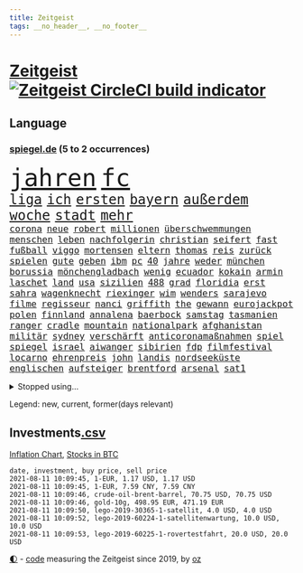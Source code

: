 ```yaml
---
title: Zeitgeist
tags: __no_header__, __no_footer__
---
```


# [Zeitgeist](https://oliz.io/zeitgeist/) [![Zeitgeist CircleCI build indicator](https://circleci.com/gh/ooz/zeitgeist.svg?style=shield)](https://circleci.com/gh/ooz/zeitgeist)

## Language

<h3><a href="https://www.spiegel.de" target="_blank">spiegel.de</a> (5 to 2 occurrences)</h3>
<p style="font-family:monospace">
<span style="font-size:32pt"><a href="news_links.html#jahren" class="current">jahren</a></span>
<span style="font-size:32pt"><a href="news_links.html#fc" class="current">fc</a></span>
<br>
<span style="font-size:18pt"><a href="news_links.html#liga" class="current">liga</a></span>
<span style="font-size:18pt"><a href="news_links.html#ich" class="current">ich</a></span>
<span style="font-size:18pt"><a href="news_links.html#ersten" class="current">ersten</a></span>
<span style="font-size:18pt"><a href="news_links.html#bayern" class="current">bayern</a></span>
<span style="font-size:18pt"><a href="news_links.html#außerdem" class="current">außerdem</a></span>
<span style="font-size:18pt"><a href="news_links.html#woche" class="current">woche</a></span>
<span style="font-size:18pt"><a href="news_links.html#stadt" class="current">stadt</a></span>
<span style="font-size:18pt"><a href="news_links.html#mehr" class="current">mehr</a></span>
<br>
<span style="font-size:12pt"><a href="news_links.html#corona" class="current">corona</a></span>
<span style="font-size:12pt"><a href="news_links.html#neue" class="current">neue</a></span>
<span style="font-size:12pt"><a href="news_links.html#robert" class="current">robert</a></span>
<span style="font-size:12pt"><a href="news_links.html#millionen" class="current">millionen</a></span>
<span style="font-size:12pt"><a href="news_links.html#überschwemmungen" class="current">überschwemmungen</a></span>
<span style="font-size:12pt"><a href="news_links.html#menschen" class="current">menschen</a></span>
<span style="font-size:12pt"><a href="news_links.html#leben" class="current">leben</a></span>
<span style="font-size:12pt"><a href="news_links.html#nachfolgerin" class="current">nachfolgerin</a></span>
<span style="font-size:12pt"><a href="news_links.html#christian" class="current">christian</a></span>
<span style="font-size:12pt"><a href="news_links.html#seifert" class="current">seifert</a></span>
<span style="font-size:12pt"><a href="news_links.html#fast" class="current">fast</a></span>
<span style="font-size:12pt"><a href="news_links.html#fußball" class="current">fußball</a></span>
<span style="font-size:12pt"><a href="news_links.html#viggo" class="new">viggo</a></span>
<span style="font-size:12pt"><a href="news_links.html#mortensen" class="new">mortensen</a></span>
<span style="font-size:12pt"><a href="news_links.html#eltern" class="current">eltern</a></span>
<span style="font-size:12pt"><a href="news_links.html#thomas" class="current">thomas</a></span>
<span style="font-size:12pt"><a href="news_links.html#reis" class="current">reis</a></span>
<span style="font-size:12pt"><a href="news_links.html#zurück" class="current">zurück</a></span>
<span style="font-size:12pt"><a href="news_links.html#spielen" class="current">spielen</a></span>
<span style="font-size:12pt"><a href="news_links.html#gute" class="current">gute</a></span>
<span style="font-size:12pt"><a href="news_links.html#geben" class="current">geben</a></span>
<span style="font-size:12pt"><a href="news_links.html#ibm" class="new">ibm</a></span>
<span style="font-size:12pt"><a href="news_links.html#pc" class="new">pc</a></span>
<span style="font-size:12pt"><a href="news_links.html#40" class="current">40</a></span>
<span style="font-size:12pt"><a href="news_links.html#jahre" class="current">jahre</a></span>
<span style="font-size:12pt"><a href="news_links.html#weder" class="current">weder</a></span>
<span style="font-size:12pt"><a href="news_links.html#münchen" class="current">münchen</a></span>
<span style="font-size:12pt"><a href="news_links.html#borussia" class="current">borussia</a></span>
<span style="font-size:12pt"><a href="news_links.html#mönchengladbach" class="current">mönchengladbach</a></span>
<span style="font-size:12pt"><a href="news_links.html#wenig" class="current">wenig</a></span>
<span style="font-size:12pt"><a href="news_links.html#ecuador" class="current">ecuador</a></span>
<span style="font-size:12pt"><a href="news_links.html#kokain" class="current">kokain</a></span>
<span style="font-size:12pt"><a href="news_links.html#armin" class="current">armin</a></span>
<span style="font-size:12pt"><a href="news_links.html#laschet" class="current">laschet</a></span>
<span style="font-size:12pt"><a href="news_links.html#land" class="current">land</a></span>
<span style="font-size:12pt"><a href="news_links.html#usa" class="current">usa</a></span>
<span style="font-size:12pt"><a href="news_links.html#sizilien" class="current">sizilien</a></span>
<span style="font-size:12pt"><a href="news_links.html#488" class="new">488</a></span>
<span style="font-size:12pt"><a href="news_links.html#grad" class="current">grad</a></span>
<span style="font-size:12pt"><a href="news_links.html#floridia" class="new">floridia</a></span>
<span style="font-size:12pt"><a href="news_links.html#erst" class="current">erst</a></span>
<span style="font-size:12pt"><a href="news_links.html#sahra" class="current">sahra</a></span>
<span style="font-size:12pt"><a href="news_links.html#wagenknecht" class="current">wagenknecht</a></span>
<span style="font-size:12pt"><a href="news_links.html#riexinger" class="new">riexinger</a></span>
<span style="font-size:12pt"><a href="news_links.html#wim" class="current">wim</a></span>
<span style="font-size:12pt"><a href="news_links.html#wenders" class="new">wenders</a></span>
<span style="font-size:12pt"><a href="news_links.html#sarajevo" class="current">sarajevo</a></span>
<span style="font-size:12pt"><a href="news_links.html#filme" class="current">filme</a></span>
<span style="font-size:12pt"><a href="news_links.html#regisseur" class="current">regisseur</a></span>
<span style="font-size:12pt"><a href="news_links.html#nanci" class="new">nanci</a></span>
<span style="font-size:12pt"><a href="news_links.html#griffith" class="new">griffith</a></span>
<span style="font-size:12pt"><a href="news_links.html#the" class="current">the</a></span>
<span style="font-size:12pt"><a href="news_links.html#gewann" class="current">gewann</a></span>
<span style="font-size:12pt"><a href="news_links.html#eurojackpot" class="current">eurojackpot</a></span>
<span style="font-size:12pt"><a href="news_links.html#polen" class="current">polen</a></span>
<span style="font-size:12pt"><a href="news_links.html#finnland" class="current">finnland</a></span>
<span style="font-size:12pt"><a href="news_links.html#annalena" class="current">annalena</a></span>
<span style="font-size:12pt"><a href="news_links.html#baerbock" class="current">baerbock</a></span>
<span style="font-size:12pt"><a href="news_links.html#samstag" class="current">samstag</a></span>
<span style="font-size:12pt"><a href="news_links.html#tasmanien" class="new">tasmanien</a></span>
<span style="font-size:12pt"><a href="news_links.html#ranger" class="new">ranger</a></span>
<span style="font-size:12pt"><a href="news_links.html#cradle" class="new">cradle</a></span>
<span style="font-size:12pt"><a href="news_links.html#mountain" class="current">mountain</a></span>
<span style="font-size:12pt"><a href="news_links.html#nationalpark" class="current">nationalpark</a></span>
<span style="font-size:12pt"><a href="news_links.html#afghanistan" class="current">afghanistan</a></span>
<span style="font-size:12pt"><a href="news_links.html#militär" class="current">militär</a></span>
<span style="font-size:12pt"><a href="news_links.html#sydney" class="current">sydney</a></span>
<span style="font-size:12pt"><a href="news_links.html#verschärft" class="current">verschärft</a></span>
<span style="font-size:12pt"><a href="news_links.html#anticoronamaßnahmen" class="new">anticoronamaßnahmen</a></span>
<span style="font-size:12pt"><a href="news_links.html#spiel" class="current">spiel</a></span>
<span style="font-size:12pt"><a href="news_links.html#spiegel" class="current">spiegel</a></span>
<span style="font-size:12pt"><a href="news_links.html#israel" class="current">israel</a></span>
<span style="font-size:12pt"><a href="news_links.html#aiwanger" class="current">aiwanger</a></span>
<span style="font-size:12pt"><a href="news_links.html#sibirien" class="current">sibirien</a></span>
<span style="font-size:12pt"><a href="news_links.html#fdp" class="current">fdp</a></span>
<span style="font-size:12pt"><a href="news_links.html#filmfestival" class="current">filmfestival</a></span>
<span style="font-size:12pt"><a href="news_links.html#locarno" class="new">locarno</a></span>
<span style="font-size:12pt"><a href="news_links.html#ehrenpreis" class="new">ehrenpreis</a></span>
<span style="font-size:12pt"><a href="news_links.html#john" class="current">john</a></span>
<span style="font-size:12pt"><a href="news_links.html#landis" class="new">landis</a></span>
<span style="font-size:12pt"><a href="news_links.html#nordseeküste" class="new">nordseeküste</a></span>
<span style="font-size:12pt"><a href="news_links.html#englischen" class="current">englischen</a></span>
<span style="font-size:12pt"><a href="news_links.html#aufsteiger" class="current">aufsteiger</a></span>
<span style="font-size:12pt"><a href="news_links.html#brentford" class="current">brentford</a></span>
<span style="font-size:12pt"><a href="news_links.html#arsenal" class="current">arsenal</a></span>
<span style="font-size:12pt"><a href="news_links.html#sat1" class="current">sat1</a></span>
</p>
<details>
<summary>Stopped using...</summary>
<p class="former" style="font-size:12pt">
ronaldo(297) bemüht(296) echte(296) energien(296) kohle(296) lebenslanger(296) leichter(296) madrid(296) regie(296) wirkte(296) awards(295) co₂(295) eindrücke(295) erscheinen(295) fußballs(295) geringer(295) inklusive(295) richterin(295) umfeld(295) worten(295) bischofskonferenz(294) enttäuscht(294) investieren(294) klimaneutral(294) ursula(294) abends(293) aufmerksamkeit(293) entdeckung(293) erhoben(293) fabrik(293) krankenhäusern(293) kurzem(293) messer(293) paare(293) rückschlag(293) spdpolitikerin(293) bekanntesten(292) beliebt(292) beobachten(292) berichterstattung(292) bundeskanzler(292) bundesland(292) eingebrochen(292) gewaltsam(292) ignoriert(292) liefert(292) märz(292) verhandelt(292) vorantreiben(292) überwinden(292) 50000(291) bitte(291) cool(291) dach(291) gesundheitlichen(291) harry(291) infizieren(291) insekten(291) kennt(291) leipziger(291) locker(291) mithilfe(291) schlimmer(291) verbands(291) verbieten(291) wofür(291) anne(290) ehemaliger(290) gebaut(290) humanitäre(290) kita(290) kritische(290) positionen(290) sicherheitskräfte(290) teslachef(290) unterlagen(290) vorstellung(290) ärmere(290) überreste(290) abstimmen(289) beteiligt(289) ehren(289) elisabeth(289) gefasst(289) geliefert(289) gewaltsamen(289) innenstadt(289) kämpfte(289) lehnen(289) maximal(289) nahverkehr(289) nominierung(289) noten(289) rechtsextremen(289) usbürger(289) version(289) versteckt(289) anerkannt(288) botschaften(288) einzig(288) englische(288) erholung(288) ersatz(288) forderte(288) gefordert(288) gleichstellung(288) guterres(288) infrage(288) joshua(288) leyen(288) neuwahlen(288) reduziert(288) regt(288) reihe(288) rock(288) schülern(288) standen(288) vorbereitet(288) 41(287) 79(287) büros(287) führerschein(287) gefechte(287) geheimnis(287) hannover(287) hinterlassen(287) historisch(287) marija(287) mathias(287) russischer(287) spdgesundheitsexperte(287) spielzeit(287) sprengstoff(287) stürmer(287) zurückgetreten(287) ausgegeben(286) ausgewertet(286) ausgleich(286) aussieht(286) bekannte(286) einzug(286) grünheide(286) kommunikation(286) kompliziert(286) mieter(286) mitte(286) nahen(286) neuwagen(286) paderborn(286) pflege(286) reise(286) solcher(286) spaniens(286) verschärfung(286) website(286) 1945(285) 96(285) ansatz(285) chris(285) freiburg(285) ganzes(285) haken(285) impfbereitschaft(285) steuert(285) strafstoß(285) super(285) wm(285) öffentlichkeit(285) angesteckt(284) aufgehoben(284) besucher(284) blamage(284) geprüft(284) gesundheitssystem(284) hai(284) haltung(284) heißen(284) messerattacke(284) nadal(284) namens(284) nächtliche(284) regierungspartei(284) schwarzer(284) unbekannter(284) verbrechen(284) vertrauliche(284) überwunden(284) 30000(283) dringend(283) endspiel(283) erinnern(283) grün(283) gutachten(283) hund(283) inhaftiert(283) mitgeteilt(283) oberlandesgericht(283) preisen(283) sendet(283) 34(282) braunschweig(282) eishockey(282) kochinstituts(282) matteo(282) nürnberg(282) reißt(282) stanley(282) strecke(282) teilgenommen(282) ton(282) verzögern(282) wurzeln(282) 8(281) bestes(281) generationen(281) korrekt(281) sichergestellt(281) unterliegt(281) zuversichtlich(281) öl(281) endgültige(280) flüchtlingen(280) kriterien(280) modell(280) nutzten(280) samuel(280) times(280) trainiert(280) ursprung(280) verdeutlicht(280) bande(279) bewegen(279) einsetzen(279) elektrische(279) gesprengt(279) grünenchef(279) hob(279) kronprinz(279) löw(279) milde(279) mode(279) siegen(279) vernachlässigt(279) verschwörungstheorien(279) zimmer(279) ansicht(278) befreien(278) erfindung(278) gemeinsame(278) island(278) libyen(278) mutmaßlichem(278) präsidentin(278) stadtteil(278) therapie(278) triumph(278) wirksam(278) band(277) bewertung(277) drastisch(277) drastische(277) erlitt(277) erschwert(277) französischen(277) gefangene(277) königsfamilie(277) nordrheinwestfälischen(277) potenzial(277) steckte(277) uefa(277) ungewöhnliche(277) verhängnis(277) del(276) innenstädte(276) sinn(276) spektakuläre(276) verbündete(276) berühmten(275) brauche(275) coronaschutz(275) dämpfer(275) federer(275) feind(275) leipzigs(275) methode(275) platzen(275) schnitt(275) schäuble(275) can(274) euparlament(274) gedenkfeier(274) gemälde(274) gesamten(274) kanzlerkandidatur(274) konsum(274) lädt(274) republik(274) schläft(274) virologen(274) zuckerberg(274) auflagen(273) bundesgesundheitsminister(273) gang(273) mohammed(273) neuauflage(273) sehnsucht(273) wiederholen(273) zuschauern(273) begriff(272) diversität(272) griechen(272) kindes(272) kinos(272) kooperation(272) ökonomen(272) abkehr(271) außerhalb(271) beantworten(271) detail(271) erzielte(271) geklagt(271) holocaust(271) klassiker(271) nordkoreas(271) reichlich(271) überschritten(271) ablehnung(270) betrifft(270) brandenburger(270) jong(270) konkrete(270) nah(270) nötige(270) seltene(270) spiegelleser(270) un(270) verschiedenen(270) wahrscheinlich(270) begründet(269) bestand(269) rekordsumme(269) verwandelt(269) 28(268) auktion(268) erfüllen(268) fach(268) namhafte(268) samstagmorgen(268) sicheren(268) unabhängig(268) verschwörung(268) verwickelt(268) zulässig(268) öffentliche(268) artikel(267) autobranche(267) dran(267) dänische(267) fan(267) homosexuellen(267) klarer(267) umsätze(267) amerikas(266) aufgestellt(266) balance(266) bezeichnete(266) einbrecher(266) familienberater(266) hürde(266) premierministers(266) prognose(266) umweltbundesamt(266) 76(265) defensive(265) frisch(265) infektionsgeschehen(265) verfügbar(265) überfahren(265) 30jähriger(264) bartsch(264) hängt(264) motive(264) schulschließungen(264) ulrich(264) verbrennungsmotor(264) wuchs(264) wählte(264) boomen(263) hessischen(263) konzentrationslager(263) polizistin(263) unzufrieden(263) rentner(262) schockiert(262) schulpolitik(262) unterm(262) astronauten(261) bagdad(261) fußballem(261) landung(261) mühe(261) sinkende(261) verständnis(261) km/h(260) neunjährige(260) verwendung(260) vorgeführt(260) zuspruch(260) begrüßt(259) beweise(259) flagge(259) gefällt(259) stahl(259) keeper(258) me(258) mourinho(257) 140(256) ball(255) kuriosen(255) ministerien(255) möglichkeiten(255) gesetzliche(254) neymar(254) vermieter(254) coronapatienten(253) wahr(253) 36(252) abermals(252) kindheit(252) schottische(252) vorbestraft(252) entlang(251) blake(250) flughafens(250) vollem(250) bewegt(249) erhoffen(249) jadon(249) vizekanzler(249) vergehen(248) wertvolle(248) beschlagnahmten(247) laufbahn(247) persönliches(247) summen(247) lehrkräfte(246) schwört(246) tyson(246) vorherrschaft(246) bewaffneten(245) mutation(245) wiedergewählt(245) gedenkt(244) zeitung(244) klappt(243) sauer(243) armen(242) erfolgreichen(242) frühe(242) nebenwirkungen(242) soldat(242) vorfällen(242) statue(241) trick(241) wasserstoff(241) kanal(240) unrealistisch(240) youtuber(240) derzeitigen(239) erreger(239) korrigieren(239) tagsüber(239) dämpft(237) missbrauchskomplex(237) pentagon(237) voraussetzung(237) austragung(236) eingeräumt(235) empfinden(235) halbzeitpause(235) heizen(235) sauerland(235) turniers(235) ausgetreten(234) baldige(234) italienischer(234) truppenabzug(233) verunglückte(233) karlsruhe(232) ungewöhnlichen(232) drohne(231) meisterschaft(230) nominierungen(230) schach(230) unicef(230) beach(229) janet(229) offener(229) yellen(229) zweck(229) genial(228) psychischen(228) wmtitel(228) cambridge(227) rechter(227) aggressiv(226) ausgemacht(225) rolf(224) beerdigt(223) zocken(222) zusätzliche(222) 43jähriger(221) bösen(221) hinterbliebene(221) 58(220) intern(220) elliot(219) pérez(219) regelmäßig(219) versinken(219) erfüllung(218) loslegen(218) stromausfall(218) berühmtesten(216) gelangt(216) parteiausschluss(216) verdächtig(216) vertrauten(216) matt(214) effekt(213) curevac(212) attackierten(211) berühmtes(210) erneuerbare(210) leiter(210) aufheben(209) heidelberg(209) nick(209) schärfer(208) lücken(207) kommuniziert(206) auslieferung(205) karolina(205) schütze(205) zurückgenommen(205) drittes(204) ankurbeln(203) kubas(203) blumen(202) fremde(200) rädern(200) fischern(198) impfnachweis(198) perspektive(198) 64jährige(197) adler(197) fußgängerzonen(197) verbrauch(197) willkürlich(197) gefährdete(196) befanden(194) blitz(194) konzerten(194) langjähriger(194) abiturienten(193) eliteuni(192) schwangerschaftsabbrüche(192) jazzmusiker(191) texte(191) verbrenner(190) frustrierte(188) technische(188) absetzen(187) wolff(186) langjährige(184) scheideweg(184) enkel(183) mutante(183) zusätzlichen(183) grunde(181) lego(181) blockierten(179) lehre(179) flugzeugabsturz(178) regelmäßige(177) autobauer(176) nebenjob(176) pkwmaut(176) berger(174) nutzungsbedingungen(174) downing(173) andy(172) angemessene(172) delmenhorst(172) gemüse(172) klappen(172) copa(171) gaspipeline(171) berücksichtigen(170) verschossen(170) bergsteiger(168) flächendeckend(168) gelöscht(168) master(168) steine(168) decken(167) goldbarren(167) leitfaden(167) viral(167) 2035(166) mietern(166) exklusiv(165) traumberuf(165) unionsfraktion(165) ausgewiesen(164) kandidiert(164) lehrerin(164) oberhaupt(164) ungeeignet(164) armstrong(163) estland(163) sparkassen(163) rapide(162) filmt(161) vulkan(160) abgefangen(159) jawort(158) inszenierte(157) ausländer(156) coronarisiko(156) menschenrechtslage(156) verleiht(156) inzidenzwerte(155) wolken(155) opel(154) verwehrt(154) aufholen(152) bein(151) kurzarbeiter(151) silva(151) traditionell(151) protestaktion(150) recherchiert(150) indiens(149) zutrauen(149) autobahnen(148) magen(147) ubahnstation(147) fassungslos(146) internat(146) islamist(146) royal(146) sexistische(146) strich(145) zulieferer(145) steuersenkungen(144) abbruch(142) großmeister(141) 13jährigen(139) korrupte(139) ökologisch(139) hilferuf(138) katholiken(138) krimi(138) phasen(138) sonnigen(138) lösten(137) aufstellung(136) befestigt(136) einbau(136) großereignis(135) hurra(134) teenagerin(134) 65jährige(133) abheben(133) geldgebern(133) strafzinsen(133) reporterteam(132) tribut(132) maskendeals(131) niederlegen(131) absprachen(130) bundeswehrsoldat(130) rosa(130) schulkind(130) stadien(130) bejubelt(129) bräuchte(129) deep(129) salman(129) coronamaskenaffäre(128) impfwillige(128) tvinterview(128) vielfältig(128) laufender(127) wiese(127) alben(126) dramatisches(126) senders(125) ethikrats(124) dieter(123) zuschüsse(123) einfangen(122) großstädte(122) verlegung(122) häme(121) jordanien(121) realistisch(121) immunisiert(119) strippenzieher(119) todestag(119) trikot(119) unterschiedliche(119) dementieren(117) hof(117) coronainzidenz(115) besetzen(114) bildzeitung(114) einheimische(114) homophobe(114) mexikos(114) unbeteiligte(114) belgiens(113) missglückten(113) onlinebanking(113) bastian(112) bedankte(112) einzufangen(112) unweit(112) affen(111) buhlen(111) sterblichen(111) bundestrainers(110) nationalelf(110) weckte(109) lebenswerter(108) bundesstaaten(107) philips(107) widow(107) erledigen(106) gutem(106) kuss(106) nhl(106) biber(104) landesverband(104) begrenzung(103) rächt(103) berechtigt(102) lösegeld(102) sturmböen(102) aggressiven(101) bröckelt(101) kellner(101) sprüche(101) borissow(100) indischen(100) münsterland(100) verlag(100) bojko(99) geschädigten(99) veto(99) zelebriert(99) kasper(98) laxen(98) passagieren(98) aufreger(97) nordamerika(95) entzündete(94) cloud(93) disput(93) kommender(92) spitzenkandidatin(92) wandeln(92) brian(91) schädlichen(91) tempolimit(91) 67jährige(90) degenkolb(90) geburtsort(90) hinauf(90) neandertaler(90) rechnung(90) wirtschaftlich(90) erschüttern(89) financial(89) finanziert(89) leonardo(89) aufgebrachte(88) eile(88) gültigen(88) klangen(88) koloniale(88) pflegen(88) reichtum(88) zerren(88) techniken(87) überdüngung(87) 23000(86) fluch(86) raúl(86) reisepass(86) schnellere(86) seniorenheim(86) bachmann(85) chatgruppe(85) florentino(85) höherem(85) ramsey(85) tötungsabsicht(85) bildtv(84) ernte(84) forschende(84) heizt(84) remmoclans(84) steuererleichterungen(84) wirtschaftsprojekt(84) formulierungen(83) grünenspitzenkandidatin(83) umwelthilfe(83) gesinnung(82) lampedusa(82) loben(82) messerangreifer(82) nathan(82) uboot(82) vorstände(82) einschlägig(81) sankt(81) wichtigere(81) auszurichten(80) berufstätige(80) krass(80) somit(80) abstinenz(79) aufgeführt(79) batteriefabrik(79) landwirt(79) partners(79) zugesagt(79) bundeswehrhelfer(78) durchzusetzen(78) eubehörde(78) fünfjahresvertrag(78) mitsamt(78) raumfahrt(78) schädlich(78) abbrennen(77) entschädigungen(77) gewöhnungsbedürftig(77) grünes(77) protestaktionen(77) wägt(77) batteriezellen(76) festhält(76) beanstandet(75) blockbuster(75) dieselskandals(75) einzelfall(75) homeofficepflicht(75) loslässt(75) maia(75) millionensumme(75) modus(75) möhren(75) sandu(75) spanisches(75) ausgewählt(74) co₂abgabe(74) fremdverschulden(74) gestanden(74) itkonzern(74) konzeptkünstler(74) kundinnen(74) achraf(73) abi(72) boerne(72) chefposten(72) gemeinderat(72) meisterwerk(72) randale(72) strahlte(72) werdende(72) comdirect(71) effekte(71) kane(71) lions(71) oldenburg(71) bruchsal(70) derart(70) empfang(70) genialer(70) globaler(70) johanna(70) kaliforniens(70) landesteilen(70) 1987(69) abschalteinrichtung(69) busfahrers(69) gequält(69) günstigen(69) touristischen(69) vermelden(69) übungen(69) 149(68) 1981(68) achtzigerjahre(68) birgt(68) fronten(68) gemessenen(68) p(68) zollfahnder(68) bundesfamilienministerin(67) col(67) flexibel(67) rudolph(67) ziemiak(67) gesellen(66) lapid(66) tadschikistan(66) blitzeinschlag(65) geburtenrate(65) modi(65) narendra(65) 50jähriger(64) beton(64) bnd(64) gewünscht(64) hiphop(64) kriegsende(64) ubahnhof(64) belächelt(63) manta(63) ökosystem(63) biest(62) championsleaguetitel(62) engagiert(62) impfquoten(62) mangelwirtschaft(62) notenbank(62) übertrieben(62) 2040(61) aktivistinnen(61) cruise(61) erdbeeren(61) korb(61) abstürze(60) anleitungen(60) arnold(60) bemerkte(60) fossile(60) mont(60) ransomwareattacke(60) zweifache(60) borahansgrohe(59) boy(59) europameisterin(59) sagan(59) spoiler(59) vergraben(59) 79jährige(58) etappensieg(58) großeltern(58) heizkosten(58) kurzschluss(58) nahost(58) putzen(58) baum(57) community(57) kompletter(57) preisschub(57) bewährungsstrafen(56) cyberangriff(56) erklimmen(56) existenzfrage(56) abgeschoben(55) ehrgeiziges(55) jemanden(55) kontinents(55) pliskova(55) teslafabrik(55) ausgab(54) eindeutige(54) gezielten(54) impfverweigerer(54) knieverletzung(54) adressen(53) erpresst(53) exnationalspieler(53) floskeln(53) franco(53) lernlücken(53) lernrückstände(53) ost(53) staatsgeheimnis(53) ständigen(53) unostudie(53) vielfaches(53) zew(53) überfielen(53) überzogen(53) eingeholt(52) gekentert(52) hackergruppe(52) nrwlandtag(52) scheinwerferlicht(52) surfer(52) zugeschlagen(52) beleidigten(51) berief(51) decke(51) ermahnt(51) finaleinzug(51) geschlampt(51) klimaneutrale(51) obdachlose(51) reines(51) wessen(51) coronapositiv(50) gesichtet(50) vollzug(50) außenhandel(49) galactic(49) haiangriff(49) herbe(49) parteispenden(49) schutzmacht(49) unity(49) virgin(49) armenvierteln(48) einmischung(48) gesten(48) kärcher(48) leifheit(48) schreitet(48) unterstützern(48) verhaftung(48) bischöfe(47) french(47) sohns(47) wanderin(47) bodensee(46) gewohnheiten(46) usstreitkräfte(46) vorbehalten(46) weltkriegs(46) zuwanderung(46) banden(45) entsprechendes(45) kräftige(45) unschuldig(45) verständigung(45) court(44) erlebnis(44) luftfiltern(44) luxusmarke(44) passagierflugzeug(44) flohen(43) françois(43) gezeichnet(43) wahlgesetze(43) weinen(43) vorangebracht(42) vorgängerin(42) witwer(42) erpresser(41) fehlte(41) kopfankopfrennen(41) us(41) ölraffinerie(41) argentinier(40) erwachen(40) fotoreportage(40) gruppierung(40) américa(39) forschen(39) gebäudes(39) kreidezähne(39) längerer(39) mobilen(39) schlammschlacht(39) benzinpreis(38) botschafters(38) dani(38) emhalbfinale(38) emtitel(38) fünfjährigen(38) inside(38) messner(38) perez(38) sotschi(38) sympathisiert(38) welttennis(38) österreichischer(38) angelique(37) ausgewählte(37) engländer(37) erschreckendes(37) kerber(37) ministerrat(37) vorschrift(37) wahlberechtigte(37) fda(36) genehmigungen(36) materialmangel(36) otte(36) pride(36) aufgedeckt(35) bergwanderung(35) dallas(35) grandioses(35) gwen(35) schnelltestzentren(35) atempause(34) groteske(34) leichten(34) materialengpässe(34) pfarrer(34) recherchierte(34) skandinavien(34) vögel(34) warb(34) banging(33) frauenanteil(33) loony(33) luck(33) militäreinsatz(33) or(33) porn(33) ransomwareangriff(33) schämt(33) ölpreis(33) bergab(32) bescheiden(32) erstritten(32) gehasst(32) jagten(32) streben(32) vierteln(32) centre(31) paddeln(31) rängen(31) bulli(30) kreative(30) macrons(30) optimistischer(30) reformer(30) turnieren(30) wahlkampfchef(30) wundert(30) zurückgeführt(30) balenciaga(29) berufungsverfahren(29) beteuert(29) k(29) maskenstreit(29) modernes(29) raheem(29) rechtswidrig(29) seemeilen(29) sterling(29) tickets(29) wembley(29) 23jähriger(28) folgenden(28) neumünster(28) scheuen(28) selbstauflösung(28) siebziger(28) verfahrens(28) dänen(27) homburg(27) rechtsextrem(27) stabilität(27) systemische(27) gareth(26) schlau(26) schlüsselfigur(26) smarte(26) unverändert(26) verschoss(26) wimbledon(26) auspacken(25) demenz(25) hjulmand(25) hunsrück(25) kurzzeitig(25) mancini(25) normen(25) roberto(25) spielentscheidende(25) wembleystadion(25) großfamilie(24) hubbleweltraumteleskop(24) ramos(24) 39jährige(23) aktivitäten(23) bundestagspräsident(23) christiane(23) death(23) diamanten(23) erhitzt(23) freiräume(23) gemüter(23) hymne(23) impfexperte(23) journal(23) kratzt(23) notwendig(23) schluckauf(23) schwache(23) southgate(23) spinnen(23) tendenz(23) tornado(23) abschaffung(22) darstellungen(22) glaube(22) grundsätzlich(22) machtwechsel(22) rohöl(22) alleinherrscher(21) botswana(21) karat(21) redakteure(21) rezo(21) riesendiamant(21) ungarischen(21) einstimmt(20) misshandlung(20) schwimmende(20) 21jährigen(19) abgeordneter(19) gegenmodell(19) gelassenheit(19) hagel(19) hinterfragt(19) wiktor(19) wortgleich(19) brutales(18) leuchten(18) schweinsteiger(18) schwulen(18) tiangong(18) white(18) überschätzt(18) einzigartig(17) entführen(17) existiert(17) geliebt(17) gläser(17) partnerschaft(17) anonymer(16) antwerpen(16) boote(16) eingriff(16) löfven(16) schätzungsweise(16) wissenschaften(16) altstar(15) besorgniserregend(15) enfant(15) firmenchef(15) kindesmisshandlungen(15) mitbestimmen(15) terrible(15) touretappe(15) barrel(14) britisches(14) linkenfraktionschef(14) nutztiere(14) quarantänepflicht(14) 1982(13) dfbnationalspieler(13) gelangte(13) jahreshälfte(13) legten(13) bay(12) bundeswehrabzug(12) gefährdeten(12) grandslamturnier(12) kroatischen(12) three(12) 1951(11) begehrt(11) bundesrat(11) sportlichen(11)
</p>
</details>
<p>Legend: <span class="new">new</span>, <span class="current">current</span>, <span class="former">former(days relevant)</span></p>

## Investments[.csv](investments.csv)

[Inflation Chart](https://inflationchart.com),
[Stocks in BTC](https://stonksinbtc.xyz/)

```
date, investment, buy price, sell price
2021-08-11 10:09:45, 1-EUR, 1.17 USD, 1.17 USD
2021-08-11 10:09:45, 1-EUR, 7.59 CNY, 7.59 CNY
2021-08-11 10:09:46, crude-oil-brent-barrel, 70.75 USD, 70.75 USD
2021-08-11 10:09:46, gold-10g, 498.95 EUR, 471.19 EUR
2021-08-11 10:09:50, lego-2019-30365-1-satellit, 4.0 USD, 4.0 USD
2021-08-11 10:09:52, lego-2019-60224-1-satellitenwartung, 10.0 USD, 10.0 USD
2021-08-11 10:09:53, lego-2019-60225-1-rovertestfahrt, 20.0 USD, 20.0 USD
```

<footer>
<a href="javascript:toggleTheme()" class="nav">🌓</a>
- <a href="https://github.com/ooz/zeitgeist">code</a> measuring the Zeitgeist since 2019, by <a href="https://oliz.io">oz</a>
</footer>
